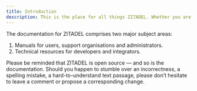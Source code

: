 ```yaml
---
title: Introduction
description: This is the place for all things ZITADEL. Whether you are a developer, an integrator or a user of ZITADEL, then the following pages are written for your referral.
---
```


The documentation for ZITADEL comprises two major subject areas:

1. Manuals for users, support organisations and administrators.
2. Technical resources for developers and integrators.

Please be reminded that ZITADEL is open source — and so is the documentation. Should you happen to stumble over an incorrectness, a spelling mistake, a hard-to-understand text passage, please don’t hesitate to leave a comment or propose a corresponding change.